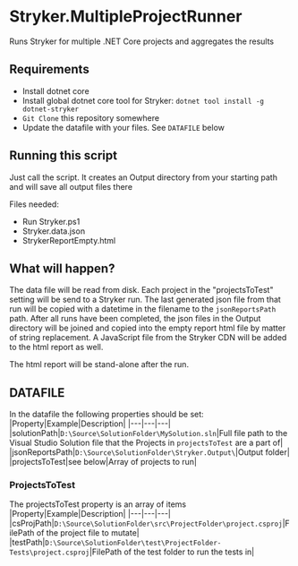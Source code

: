 # Stryker.MultipleProjectRunner
Runs Stryker for multiple .NET Core projects and aggregates the results


## Requirements
* Install dotnet core
* Install global dotnet core tool for Stryker: `dotnet tool install -g dotnet-stryker`
* `Git Clone` this repository somewhere
* Update the datafile with your files. See `DATAFILE` below

## Running this script
Just call the script. It creates an Output directory from your starting path and will save all output files there

Files needed:
* Run Stryker.ps1
* Stryker.data.json
* StrykerReportEmpty.html

## What will happen?
The data file will be read from disk. Each project in the "projectsToTest" setting will be send to a Stryker run. The last generated json file from that run will be copied with a datetime in the filename to the `jsonReportsPath` path.
After all runs have been completed, the json files in the Output directory will be joined and copied into the empty report html file by matter of string replacement. A JavaScript file from the Stryker CDN will be added to the html report as well.

The html report will be stand-alone after the run.


## DATAFILE
In the datafile the following properties should be set:
|Property|Example|Description|
|---|---|---|
|solutionPath|`D:\Source\SolutionFolder\MySolution.sln`|Full file path to the Visual Studio Solution file that the Projects in `projectsToTest` are a part of|
|jsonReportsPath|`D:\Source\SolutionFolder\Stryker.Output\`|Output folder|
|projectsToTest|see below|Array of projects to run|

### ProjectsToTest
The projectsToTest property is an array of items 
|Property|Example|Description|
|---|---|---|
|csProjPath|`D:\Source\SolutionFolder\src\ProjectFolder\project.csproj`|FilePath of the project file to mutate|
|testPath|`D:\Source\SolutionFolder\test\ProjectFolder-Tests\project.csproj`|FilePath of the test folder to run the tests in|